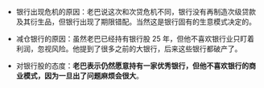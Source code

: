 - 银行出现危机的原因：老巴说这次和次贷危机不同，银行没有再制造次级贷款及其衍生品，但银行出现了期限错配。当然这是银行固有的生意模式决定的。

- 减仓银行的原因：虽然老巴已经持有银行股 25 年，但他不喜欢银行业只盯着利润，忽视风险。他提到了很多之前的大银行，后来这些银行都破产了。

- 对银行股的态度：**老巴表示仍然愿意持有一家优秀银行，但他不喜欢银行的商业模式，因为一旦出了问题麻烦会很大**。
